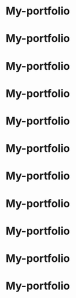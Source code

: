 # My-portfolio
# My-portfolio
# My-portfolio
# My-portfolio
# My-portfolio
# My-portfolio
# My-portfolio
# My-portfolio
# My-portfolio
# My-portfolio
# My-portfolio
